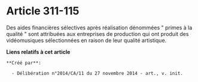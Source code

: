 # Article 311-115

Des aides financières sélectives après réalisation dénommées " primes à la qualité " sont attribuées aux entreprises de
production qui ont produit des vidéomusiques sélectionnées en raison de leur qualité artistique.

**Liens relatifs à cet article**

	**Créé par**:

	  - Délibération n°2014/CA/11 du 27 novembre 2014 - art., v. init.
